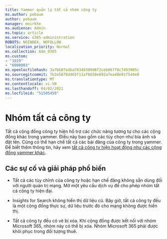 ```yaml
---
title: Yammer quản lý tất cả nhóm công ty
ms.author: pebaum
author: pebaum
manager: mnirkhe
ms.audience: Admin
ms.topic: article
ms.service: o365-administration
ROBOTS: NOINDEX, NOFOLLOW
localization_priority: Normal
ms.collection: Adm_O365
ms.custom:
- "1019"
- "6000003"
ms.openlocfilehash: 3a7b607adba78349309d8f2ceb067f0c7493905c
ms.sourcegitcommit: 7b2e5078dd65f11af6650e692a7ea48e91f544e0
ms.translationtype: MT
ms.contentlocale: vi-VN
ms.lasthandoff: 04/02/2021
ms.locfileid: "51505450"
---
```

# <a name="all-company-group"></a>Nhóm tất cả công ty

Tất cả cộng đồng công ty hiện hỗ trợ các chức năng tương tự cho các cộng đồng khác trong yammer. Điều này bao gồm các tùy chọn như bìa ảnh và đặt tên. Cũng có thể hạn chế tất cả các bài đăng của công ty trong yammer. Để biết thêm thông tin, hãy xem [tất cả công ty hiện hoạt động như các cộng đồng yammer khác](https://docs.microsoft.com/yammer/manage-yammer-groups/yammer-all-company-yammer-community).

## <a name="common-issues-and-solutions"></a>Các sự cố và giải pháp phổ biến

- Tất cả các tùy chỉnh của công ty hoặc hạn chế đăng không sẵn dùng đối với người quản trị mạng. Mở một yêu cầu dịch vụ để cho phép nhóm tất cả công ty hiện đại.

- Insights for Search không hiển thị dữ liệu cũ. Bây giờ, tất cả công ty đều là một cộng đồng thực sự, dữ liệu trước đó cho mạng không được hiển thị.

- Tất cả công ty đều có vẻ bị xóa. Khi cộng đồng được kết nối với nhóm Microsoft 365, nhóm này có thể bị xóa. Nhóm Microsoft 365 phải được khôi phục trong đối tượng thuê.

